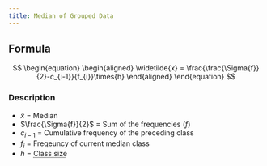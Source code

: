```yaml
---
title: Median of Grouped Data
---
```


## Formula

$$
\begin{equation}
    \begin{aligned}
        \widetilde{x} = \frac{\frac{\Sigma{f}}{2}-c_{i-1}}{f_{i}}\times{h}
    \end{aligned}
\end{equation}
$$

### Description

- $\widetilde{x}$ = Median
- $\frac{\Sigma{f}}{2}$ = Sum of the frequencies ($f$)
- $c_{i-1}$ = Cumulative frequency of the preceding class
- $f_{i}$ = Freqeuncy of current median class
- $h$ = <abbr title="Upper limit - lower limit">Class size</abbr>
